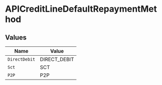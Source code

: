 # APICreditLineDefaultRepaymentMethod


## Values

| Name          | Value         |
| ------------- | ------------- |
| `DirectDebit` | DIRECT_DEBIT  |
| `Sct`         | SCT           |
| `P2P`         | P2P           |